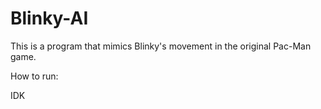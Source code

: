 # Blinky-AI

This is a program that mimics Blinky's movement in the original Pac-Man game.

How to run:

IDK
